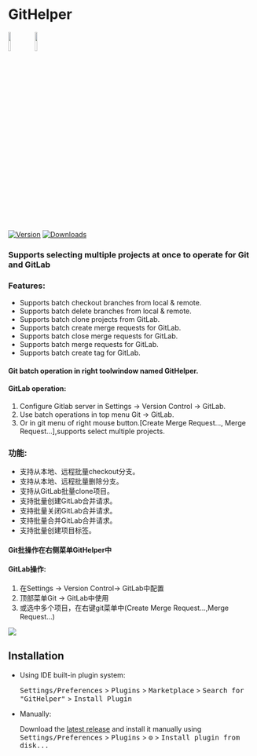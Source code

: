 # GitHelper
<a href="https://www.jetbrains.com"><img src="https://resources.jetbrains.com/storage/products/company/brand/logos/jb_beam.svg" width = "10%" /></a>
<a href="https://www.jetbrains.com/idea"><img src="https://resources.jetbrains.com/storage/products/company/brand/logos/IntelliJ_IDEA_icon.svg" width = "10%" /></a>

<!--- ![Build](https://github.com/Lv-lifeng/GitHelper/workflows/Build/badge.svg) --->
[![Version](https://img.shields.io/jetbrains/plugin/v/18328.svg)](https://plugins.jetbrains.com/plugin/18328)
[![Downloads](https://img.shields.io/jetbrains/plugin/d/18328.svg)](https://plugins.jetbrains.com/plugin/18328)

<!-- Plugin description -->
### Supports selecting multiple projects at once to operate for Git and GitLab
### Features:

- Supports batch checkout branches from local & remote.
- Supports batch delete branches from local & remote.
- Supports batch clone projects from GitLab.
- Supports batch create merge requests for GitLab.
- Supports batch close merge requests for GitLab.
- Supports batch merge requests for GitLab.
- Supports batch create tag for GitLab.

#### Git batch operation in right toolwindow named GitHelper.
#### GitLab operation:
1. Configure Gitlab server in Settings -> Version Control -> GitLab.
2. Use batch operations in top menu Git -> GitLab.
3. Or in git menu of right mouse button.[Create Merge Request..., Merge Request...],supports select multiple projects.



### 功能:

- 支持从本地、远程批量checkout分支。
- 支持从本地、远程批量删除分支。
- 支持从GitLab批量clone项目。
- 支持批量创建GitLab合并请求。
- 支持批量关闭GitLab合并请求。
- 支持批量合并GitLab合并请求。
- 支持批量创建项目标签。

#### Git批操作在右侧菜单GitHelper中
#### GitLab操作:

1. 在Settings -> Version Control-> GitLab中配置
2. 顶部菜单Git -> GitLab中使用
3. 或选中多个项目，在右键git菜单中(Create Merge Request...,Merge Request...) 


<img src="https://s1.ax1x.com/2022/03/13/bbC7od.gif">  
<!-- Plugin description end -->

## Installation

- Using IDE built-in plugin system:
  
  <kbd>Settings/Preferences</kbd> > <kbd>Plugins</kbd> > <kbd>Marketplace</kbd> > <kbd>Search for "GitHelper"</kbd> >
  <kbd>Install Plugin</kbd>
  
- Manually:

  Download the [latest release](https://github.com/Lv-lifeng/GitHelper/releases/latest) and install it manually using
  <kbd>Settings/Preferences</kbd> > <kbd>Plugins</kbd> > <kbd>⚙️</kbd> > <kbd>Install plugin from disk...</kbd>
